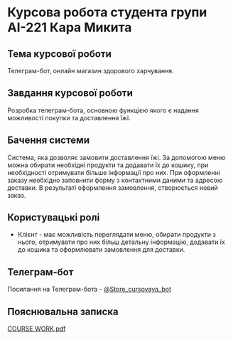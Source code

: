 # Курсова робота студента групи АІ-221 Кара Микита
## Тема курсової роботи
Телеграм-бот, онлайн магазин здорового харчування.
## Завдання курсової роботи
Розробка телеграм-бота, основною функцією якого є надання можливості покупки та доставлення їжі.
## Бачення системи
Система, яка дозволяє замовити доставлення їжі. За допомогою меню можна обирати необхідні продукти та додавати їх до кошику, при необхідності отримувати більше інформації про них. При оформленні заказу необхідно заповнити форму з контактними даними та адресою доставки. В результаті оформлення замовлення, створюється новий заказ.
## Користувацькі ролі
- Клієнт - має можливість переглядати меню, обирати продукти з нього, отримувати про них більш детальну інформацію, додавати їх до кошика та оформлювати замовлення для доставки.
## Телеграм-бот
Посилання на Телеграм-бота - [@Store_cursovaya_bot](https://t.me/Store_cursovaya_bot)
## Пояснювальна записка
[COURSE WORK.pdf](COURSE%20WORK.pdf)
